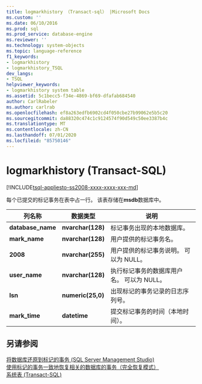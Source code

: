 ```yaml
---
title: logmarkhistory （Transact-sql） |Microsoft Docs
ms.custom: ''
ms.date: 06/10/2016
ms.prod: sql
ms.prod_service: database-engine
ms.reviewer: ''
ms.technology: system-objects
ms.topic: language-reference
f1_keywords:
- logmarkhistory
- logmarkhistory_TSQL
dev_langs:
- TSQL
helpviewer_keywords:
- logmarkhistory system table
ms.assetid: 5c1becc5-f34e-4869-bf69-dfafab684540
author: CarlRabeler
ms.author: carlrab
ms.openlocfilehash: ef8a263edfb6902cd4f050cbe27b99062e5b5c20
ms.sourcegitcommit: da88320c474c1c9124574f90d549c50ee3387b4c
ms.translationtype: MT
ms.contentlocale: zh-CN
ms.lasthandoff: 07/01/2020
ms.locfileid: "85750146"
---
```

# <a name="logmarkhistory-transact-sql"></a>logmarkhistory (Transact-SQL)
[!INCLUDE[tsql-appliesto-ss2008-xxxx-xxxx-xxx-md](../../includes/applies-to-version/sqlserver.md)]

  每个已提交的标记事务在表中占一行。 该表存储在**msdb**数据库中。  
  

|列名称|数据类型|说明|  
|-----------------|---------------|-----------------|  
|**database_name**|**nvarchar(128)**|标记事务出现的本地数据库。|  
|**mark_name**|**nvarchar(128)**|用户提供的标记事务名。|  
|**2008**|**nvarchar(255)**|用户提供的标记事务说明。 可以为 NULL。|  
|**user_name**|**nvarchar(128)**|执行标记事务的数据库用户名。 可以为 NULL。|  
|**lsn**|**numeric(25,0)**|出现标记的事务记录的日志序列号。|  
|**mark_time**|**datetime**|提交标记事务的时间（本地时间）。|  
  
## <a name="see-also"></a>另请参阅  
 [将数据库还原到标记的事务 (SQL Server Management Studio)](../../relational-databases/backup-restore/restore-a-database-to-a-marked-transaction-sql-server-management-studio.md)   
 [使用标记的事务一致地恢复相关的数据库的事务（完全恢复模式）](../../relational-databases/backup-restore/use-marked-transactions-to-recover-related-databases-consistently.md)   
 [系统表 (Transact-SQL)](../../relational-databases/system-tables/system-tables-transact-sql.md)  
  
  
